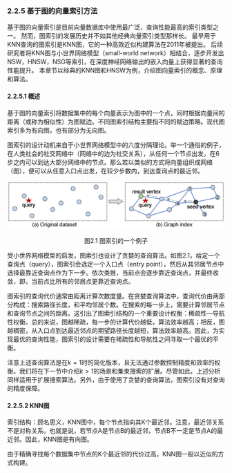 ### 2.2.5 基于图的向量索引方法

基于图的向量索引是目前向量数据库中使用最广泛，查询性能最高的索引类型之一。
然而，图索引的发展历史并不如其他经典向量索引类型那样长。
最早用于KNN查询的图索引是KNN图，它的一种高效近似构建算法在2011年被提出。
后续研究者将KNN图与小世界网络模型（small-world network）相结合，逐步开发出NSW，HNSW，NSG等索引，在深度神经网络输出的嵌入向量上获得显著的查询性能提升。
本章节以经典的KNN图和HNSW为例，介绍图向量索引的概念、原理和算法。

#### 2.2.5.1 概述
基于图的向量索引将数据集中的每个向量表示为图中的一个点，同时根据向量间的距离（或称为相似性）为图赋边。不同图索引结构主要指不同的赋边策略。现代图索引多为有向图，也有部分为无向图。



图索引的设计动机来自于小世界网络模型中的六度分隔理论。举一个通俗的例子，在人类社会的社交网络中（网络中的边为社交关系），从任何一个节点出发，在6步之内可以到达大部分网络中的节点。那么若以类似的方式将向量组织成网络（图），便可以从任意入口点出发，在较少步数内，到达查询点的最近邻。

![toy-example](../../images/chap2/toy_example.png)
<div align=center>
<p>图2.1 图索引的一个例子</p>
</div>

受小世界网络模型的启发，图索引也设计了贪婪的查询算法。如图2.1，给定一个查询点（query），图索引会选定一个入口点（entry point），然后从其邻居节点中选择最靠近查询点作为下一步。依次类推，当前点会逐步靠近查询点，并最终收敛，即，当前点比所有的邻居点更靠近查询点。



图索引的查询代价通常由距离计算次数度量。在贪婪查询算法中，查询代价由两部分构成：搜索路径长度，和平均邻居个数。在搜索的每一步上，需要计算邻居节点和查询节点之间的距离。这引出了图索引结构的一个重要设计权衡：稀疏性—导航性权衡。总的来说，图越稀疏，每一步的计算代价越低，算法效率越高；相反，图越稠密，从入口点到达最近邻点的期望路径长度越短，算法效率越高。因此，为实现最优的查询性能，图索引的设计需要在稀疏性和导航性之间寻取一个最优的平衡。



注意上述查询算法是在$k=1$时的简化版本，且无法通过参数控制精度和效率的权衡。我们将在下一节中介绍$k>1$的场景和集束搜索的扩展。尽管如此，上述分析同样适用于扩展搜索算法。另外，由于使用了贪婪的查询算法，图索引没有对查询的精度保障。



#### 2.2.5.2 KNN图

索引结构：顾名思义，KNN图中，每个节点指向其K个最近邻。注意，最近邻关系不是对称关系。也就是说，若节点A是节点B的最近邻，节点B不一定是节点A的最近邻。因此，KNN图是有向图。



由于精确寻找每个数据集中节点的K个最近邻的代价过高，KNN图一般以近似的方式构建。